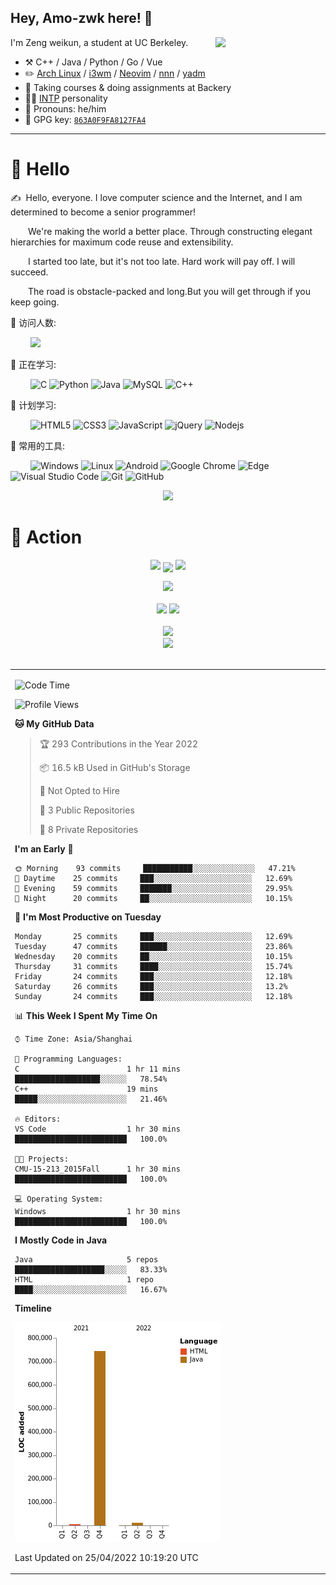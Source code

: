 ## Hey, Amo-zwk here! :wave:

<img align="right" width="35%" auto src="https://cdn.jsdelivr.net/gh/sun0225SUN/photos/images/202108300019556.gif">
I'm Zeng weikun, a student at UC Berkeley.

-   :hammer_and_pick: C++ / Java / Python / Go / Vue
-   :pencil2: [Arch Linux](https://wiki.archlinux.org/title/Arch_Linux) / [i3wm](https://i3wm.org/) / [Neovim](https://neovim.io/) / [nnn](https://github.com/jarun/nnn) / [yadm](https://github.com/TheLocehiliosan/yadm)
-   :seedling: Taking courses & doing assignments at Backery
-   :man_scientist: [INTP](https://www.16personalities.com/intp-personality) personality
-   :man: Pronouns: he/him
-   :key: GPG key: [`863A0F9FA8127FA4`](https://github.com/Amo-zwk.gpg)

---
#  🙋 Hello

<p>✍️&nbsp;&nbsp;Hello, everyone. I love computer science and the Internet, and I am determined to become a senior programmer!</p>
<p>&emsp;&emsp;We're making the world a better place. Through constructing elegant hierarchies for maximum code reuse and extensibility.</p>
<p>&emsp;&emsp;I started too late, but it's not too late. Hard work will pay off. I will succeed.</p>
<p>&emsp;&emsp;The road is obstacle-packed and long.But you will get through if you keep going.</p>

👯 访问人数:

&emsp;&emsp;
<img  src="https://visitor-badge.glitch.me/badge?page_id=Amo-zwk" />

💪 正在学习: 

&emsp;&emsp;
![C](https://img.shields.io/badge/c-%2300599C.svg?style=flat-square&logo=c&logoColor=white)
![Python](https://img.shields.io/badge/-Python-pink?style=flat-square&logo=Python)
![Java](https://img.shields.io/badge/-java-yellow?style=flat-square&logo=java)
![MySQL](https://img.shields.io/badge/mysql-%2300f.svg?style=flat-square&logo=mysql&logoColor=white)
![C++](https://img.shields.io/badge/-C++-00599C?style=flat-square&logo=c)

🧠 计划学习:

&emsp;&emsp;
![HTML5](https://img.shields.io/badge/-HTML5-E34F26?style=flat-square&logo=html5&logoColor=white)
![CSS3](https://img.shields.io/badge/-CSS3-1572B6?style=flat-square&logo=css3)
![JavaScript](https://img.shields.io/badge/-JavaScript-oringe?style=flat-square&logo=javascript)
![jQuery](https://img.shields.io/badge/jquery-%230769AD.svg?style=style=flat-square&logo=jquery&logoColor=white)
![Nodejs](https://img.shields.io/badge/-Nodejs-c0ebd?style=flat-square&logo=Node.js)

🧰 常用的工具:

&emsp;&emsp; 
![Windows](https://img.shields.io/badge/Windows-0078D6?style=flat-square&logo=windows&logoColor=white)
![Linux](https://img.shields.io/badge/Linux-FCC624?style=style=flat-square&logo=linux&logoColor=black)
![Android](https://img.shields.io/badge/Android-3DDC84?style=flat-square&logo=android&logoColor=white)
![Google Chrome](https://img.shields.io/badge/Chrome-4285F4?style=flat-square&logo=GoogleChrome&logoColor=white)
![Edge](https://img.shields.io/badge/Edge-0078D7?style=flat-square&logo=Microsoft-edge&logoColor=white)
![Visual Studio Code](https://img.shields.io/badge/-Visual%20Studio%20Code-007ACC?style=flat-square&logo=Visual%20Studio%20Code&logoColor=fff)
![Git](https://img.shields.io/badge/-Git-FCC624?style=flat-square&logo=git)
![GitHub](https://img.shields.io/badge/-GitHub-pink?style=flat-square&logo=github)

<div align="center"><img src="https://cdn.jsdelivr.net/gh/sun0225SUN/photos/images/202110311924844.png" /></div>

# 🚀 Action 

<!-- 连续提交代码天数记录 -->
<p align="center">
  <img width="150" src="https://cdn.jsdelivr.net/gh/sun0225SUN/photos/images/202108300310676.png" />
  <img align="center" src="https://github-readme-streak-stats.herokuapp.com/?user=Amo-zwk&theme=dark&hide_border=true" />
  <img width="150" src="https://cdn.jsdelivr.net/gh/sun0225SUN/photos/images/202108300312623.png" />
</p>



<!-- GitHub奖杯🏆 -->
<div align="center"><img  src="https://github-profile-trophy.vercel.app/?username=Amo-zwk&theme=gruvbox&row=1&column=7&no-frame=true&no-bg=true" /></div>
<br>  
<!-- GitHub数据统计 -->
<div align="center">
  <img   height="150px" src="https://github-readme-stats.vercel.app/api?username=Amo-zwk&text_color=000&icon_color=000&bg_color=0,ea6161,ffc64d,fffc4d,52fa5a&theme=graywhite" />
  <img   height="150px" src="https://github-readme-stats.vercel.app/api/top-langs/?username=Amo-zwk&layout=compact&text_color=000&icon_color=fff&bg_color=0,52fa5a,4dfcff,c64dff&theme=graywhite" />
</div>
<br>  
<!-- GitHub Activity Graph -->
<div align="center"><img src="https://activity-graph.herokuapp.com/graph?username=Amo-zwk&theme=xcode" /></div>
<div align="center"><img src="https://cdn.jsdelivr.net/gh/Amo-zwk/Amo-zwk/assets/github-contribution-grid-snake.svg" /></div>
<br>  

<!-- wakatime 统计 -->
<table align="center">
<tr>
<td valign="top">  

<!--START_SECTION:waka-->
![Code Time](http://img.shields.io/badge/Code%20Time-74%20hrs%2022%20mins-blue)

![Profile Views](http://img.shields.io/badge/Profile%20Views-1-blue)

**🐱 My GitHub Data** 

> 🏆 293 Contributions in the Year 2022
 > 
> 📦 16.5 kB Used in GitHub's Storage 
 > 
> 🚫 Not Opted to Hire
 > 
> 📜 3 Public Repositories 
 > 
> 🔑 8 Private Repositories  
 > 
**I'm an Early 🐤** 

```text
🌞 Morning    93 commits     ███████████░░░░░░░░░░░░░░   47.21% 
🌆 Daytime    25 commits     ███░░░░░░░░░░░░░░░░░░░░░░   12.69% 
🌃 Evening    59 commits     ███████░░░░░░░░░░░░░░░░░░   29.95% 
🌙 Night      20 commits     ██░░░░░░░░░░░░░░░░░░░░░░░   10.15%

```
📅 **I'm Most Productive on Tuesday** 

```text
Monday       25 commits     ███░░░░░░░░░░░░░░░░░░░░░░   12.69% 
Tuesday      47 commits     ██████░░░░░░░░░░░░░░░░░░░   23.86% 
Wednesday    20 commits     ██░░░░░░░░░░░░░░░░░░░░░░░   10.15% 
Thursday     31 commits     ████░░░░░░░░░░░░░░░░░░░░░   15.74% 
Friday       24 commits     ███░░░░░░░░░░░░░░░░░░░░░░   12.18% 
Saturday     26 commits     ███░░░░░░░░░░░░░░░░░░░░░░   13.2% 
Sunday       24 commits     ███░░░░░░░░░░░░░░░░░░░░░░   12.18%

```


📊 **This Week I Spent My Time On** 

```text
⌚︎ Time Zone: Asia/Shanghai

💬 Programming Languages: 
C                        1 hr 11 mins        ███████████████████░░░░░░   78.54% 
C++                      19 mins             █████░░░░░░░░░░░░░░░░░░░░   21.46%

🔥 Editors: 
VS Code                  1 hr 30 mins        █████████████████████████   100.0%

🐱‍💻 Projects: 
CMU-15-213_2015Fall      1 hr 30 mins        █████████████████████████   100.0%

💻 Operating System: 
Windows                  1 hr 30 mins        █████████████████████████   100.0%

```

**I Mostly Code in Java** 

```text
Java                     5 repos             ████████████████████░░░░░   83.33% 
HTML                     1 repo              ████░░░░░░░░░░░░░░░░░░░░░   16.67%

```


**Timeline**

![Chart not found](https://raw.githubusercontent.com/Amo-zwk/Amo-zwk/main/charts/bar_graph.png) 


 Last Updated on 25/04/2022 10:19:20 UTC
<!--END_SECTION:waka-->
  
</tr>
</table>
